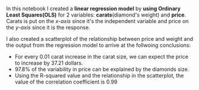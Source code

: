 In this notebook I created a **linear regression model** by **using Ordinary Least Squares(OLS)** for 2 variables: **carats**(diamond's weight) and **price**.
Carats is put on the _x-axis_ since it's the independent variable and price on the _y-axis_ since it is the response.

I also created a scatterplot of the relationship between price and weight and the output from the regression model to arrive at the follwoing conclusions:
<br />
  - For every 0.01 carat increase in the carat size, we can expect the price to increase by 37.21 dollars.  <br />
  - 97.8% of the variability in price can be explained by the diamonds size.  <br />
  - Using the R-squared value and the relationship in the scatterplot, the value of the correlation coefficient is 0.99  <br />

